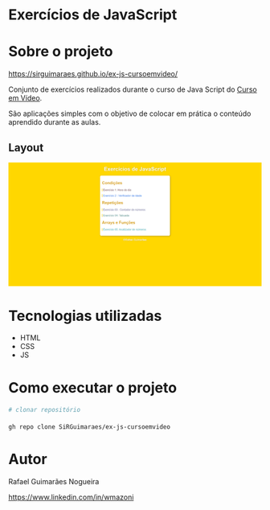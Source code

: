 # Exercícios de JavaScript 

# Sobre o projeto

https://sirguimaraes.github.io/ex-js-cursoemvideo/

Conjunto de exercícios realizados durante o curso de Java Script do [Curso em Vídeo](https://www.cursoemvideo.com/).

São aplicações simples com o objetivo de colocar em prática o conteúdo aprendido durante as aulas.

## Layout
![index](https://github.com/SiRGuimaraes/ex-js-cursoemvideo/blob/gh-pages/assets/layout.png)

# Tecnologias utilizadas

- HTML
- CSS
- JS

# Como executar o projeto

```bash
# clonar repositório

gh repo clone SiRGuimaraes/ex-js-cursoemvideo

```

# Autor

Rafael Guimarães Nogueira

https://www.linkedin.com/in/wmazoni


